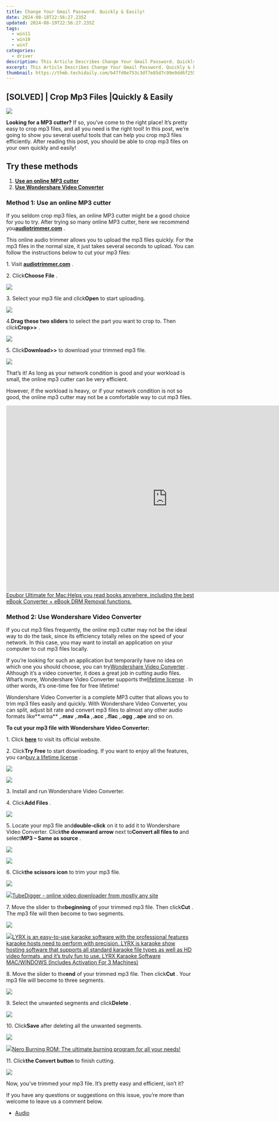 ```yaml
---
title: Change Your Gmail Password. Quickly & Easily!
date: 2024-08-18T22:56:27.235Z
updated: 2024-08-19T22:56:27.235Z
tags:
  - win11
  - win10
  - win7
categories:
  - driver
description: This Article Describes Change Your Gmail Password. Quickly & Easily!
excerpt: This Article Describes Change Your Gmail Password. Quickly & Easily!
thumbnail: https://thmb.techidaily.com/b47fd0e753c3df7e85d7c99e9dd6f25592469353c9ed51bdab027cc3c0e36d8f.jpg
---
```


## [SOLVED] | Crop Mp3 Files |Quickly & Easily

![](https://images.drivereasy.com/wp-content/uploads/2019/03/headphones.png)

**Looking for a MP3 cutter?** If so, you’ve come to the right place! It’s pretty easy to crop mp3 files, and all you need is the right tool! In this post, we’re going to show you several useful tools that can help you crop mp3 files efficiently. After reading this post, you should be able to crop mp3 files on your own quickly and easily!

## Try these methods

1. **[Use an online MP3 cutter](https://tools.techidaily.com/drivereasy/download/)**
2. **[Use Wondershare Video Converter](https://tools.techidaily.com/drivereasy/download/)**

### Method 1: Use an online MP3 cutter

 If you seldom crop mp3 files, an online MP3 cutter might be a good choice for you to try. After trying so many online MP3 cutter, here we recommend you[**audiotrimmer.com**](https://audiotrimmer.com/) .

 This online audio trimmer allows you to upload the mp3 files quickly. For the mp3 files in the normal size, it just takes several seconds to upload. You can follow the instructions below to cut your mp3 files:

 1\. Visit **[audiotrimmer.com](https://audiotrimmer.com/)**  .

 2\. Click**Choose File** .

![](https://images.drivereasy.com/wp-content/uploads/2019/03/image-201.png)

 3\. Select your mp3 file and click**Open** to start uploading.

![](https://images.drivereasy.com/wp-content/uploads/2019/03/image-202.png)

 4.**Drag these two sliders** to select the part you want to crop to. Then click**Crop>>** .

![](https://images.drivereasy.com/wp-content/uploads/2019/03/image-203.png)

 5\. Click**Download>>** to download your trimmed mp3 file.

![](https://images.drivereasy.com/wp-content/uploads/2019/03/image-204.png)

 That’s it! As long as your network condition is good and your workload is small, the online mp3 cutter can be very efficient.

 However, if the workload is heavy, or if your network condition is not so good, the online mp3 cutter may not be a comfortable way to cut mp3 files.

<!-- affiliate ads begin -->
<a href="https://secure.2checkout.com/order/checkout.php?PRODS=4599952&QTY=1&AFFILIATE=108875&CART=1"><iframe width="864" height="500" src="https://www.youtube.com/embed/jVnfr5HudQw" title="The Latest and Easiest Solution to Remove Kindle DRM on Windows (without Degrading)" frameborder="0" allow="accelerometer; autoplay; clipboard-write; encrypted-media; gyroscope; picture-in-picture; web-share" referrerpolicy="strict-origin-when-cross-origin" allowfullscreen></iframe>Epubor Ultimate for Mac:Helps you read books anywhere, including the best eBook Converter + eBook DRM Removal functions.</a>
<!-- affiliate ads end -->
### Method 2: Use Wondershare Video Converter

 If you cut mp3 files frequently, the online mp3 cutter may not be the ideal way to do the task, since its efficiency totally relies on the speed of your network. In this case, you may want to install an application on your computer to cut mp3 files locally.

 If you’re looking for such an application but temporarily have no idea on which one you should choose, you can try[Wondershare Video Converter](https://tools.techidaily.com/wondershare/videoconverter/download/) . Although it’s a video converter, it does a great job in cutting audio files. What’s more, Wondershare Video Converter supports the[lifetime license](https://tools.techidaily.com/wondershare/videoconverter/download/) . In other words, it’s one-time fee for free lifetime!

 Wondershare Video Converter is a complete MP3 cutter that allows you to trim mp3 files easily and quickly. With Wondershare Video Converter, you can split, adjust bit rate and convert mp3 files to almost any other audio formats like**.wma** ,**.mav** ,**.m4a** ,**.acc** ,**.flac** ,**.ogg** ,**.ape** and so on.

**To cut your mp3 file with Wondershare Video Converter:**

 1\. Click **[here](https://tools.techidaily.com/wondershare/videoconverter/download/)**  to visit its official website.

 2\. Click**Try Free** to start downloading. If you want to enjoy all the features, you can[buy a lifetime license](https://tools.techidaily.com/wondershare/videoconverter/download/) .

![](https://images.drivereasy.com/wp-content/uploads/2019/03/image-226.png)

<!-- affiliate ads begin -->
<a href="https://store.bitdefender.com/affiliate.php?ACCOUNT=BITLATIN&AFFILIATE=108875&PATH=http%3A%2F%2Fwww.bitdefender.com%2Fbusiness%3FAFFILIATE%3D108875%26RESOURCE%3D30%2525%2BOff%2Ball%2BGravityZone%2BProducts"><img src="https://www.bitdefender.com/content/dam/bitdefender/business/campaign/1200X628.png" border="0"></a>
<!-- affiliate ads end -->
3\. Install and run Wondershare Video Converter.

 4\. Click**Add Files** .

![](https://images.drivereasy.com/wp-content/uploads/2019/03/image-227-1024x597.png)

 5\. Locate your mp3 file and**double-click** on it to add it to Wondershare Video Converter. Click**the downward arrow** next to**Convert all files to** and select**MP3 – Same as source** .

![](https://images.drivereasy.com/wp-content/uploads/2019/03/image-228-1024x601.png)

<!-- affiliate ads begin -->
<a href="https://estore.winxdvd.com/order/checkout.php?PRODS=1412049&QTY=1&AFFILIATE=108875&CART=1"><img src="https://www.winxdvd.com/affiliate/new-banner/pt-200x200.jpg" border="0"></a>
<!-- affiliate ads end -->
 6\. Click**the scissors icon** to trim your mp3 file.

![](https://images.drivereasy.com/wp-content/uploads/2019/03/image-229-1024x597.png)

<!-- affiliate ads begin -->
<a href="https://secure.2checkout.com/order/checkout.php?PRODS=4572700&QTY=1&AFFILIATE=108875&CART=1"><img src="	https://www.tubedigger.com/wp-content/uploads/2020/08/tubedigger-software-new.png" border="0">TubeDigger - online video downloader from mostly any site</a>
<!-- affiliate ads end -->
 7\. Move the slider to the**beginning** of your trimmed mp3 file. Then click**Cut** . The mp3 file will then become to two segments.

![](https://images.drivereasy.com/wp-content/uploads/2019/03/image-232.png)

<!-- affiliate ads begin -->
<a href="https://shop.pcdj.com/order/checkout.php?PRODS=4698998&QTY=1&AFFILIATE=108875&CART=1"> <img src="https://secure.avangate.com/images/merchant/47f4b6321e9fd8e8f7326a6adc1a7c1e/products/MacBook_Pro_lyrx-withsinger-tv.png" border="0">LYRX is an easy-to-use karaoke software with the professional features karaoke hosts need to perform with precision. LYRX is karaoke show hosting software that supports all standard karaoke file types as well as HD video formats, and it’s truly fun to use. 
LYRX Karaoke Software MAC/WINDOWS (Includes Activation For 3 Machines)</a>
<!-- affiliate ads end -->
 8\. Move the slider to the**end** of your trimmed mp3 file. Then click**Cut** . Your mp3 file will become to three segments.

![](https://images.drivereasy.com/wp-content/uploads/2019/03/image-233.png)

 9\. Select the unwanted segments and click**Delete** .

![](https://images.drivereasy.com/wp-content/uploads/2019/03/image-234.png)

 10\. Click**Save** after deleting all the unwanted segments.

![](https://images.drivereasy.com/wp-content/uploads/2019/03/image-235.png)

<!-- affiliate ads begin -->
<a href="https://store.nero.com/order/checkout.php?PRODS=39694080&QTY=1&AFFILIATE=108875&CART=1"><img src="http://cdnwww.nero.com/nero-com-wAssets/img/banners/2023/nbr/fire/Screenshot_1red_gb.jpg" border="0">Nero Burning ROM:
The ultimate burning program for all your needs!</a>
<!-- affiliate ads end -->
 11\. Click**the Convert button** to finish cutting.

![](https://images.drivereasy.com/wp-content/uploads/2019/03/image-236-1024x599.png)

 Now, you’ve trimmed your mp3 file. It’s pretty easy and efficient, isn’t it?

 If you have any questions or suggestions on this issue, you’re more than welcome to leave us a comment below.

* [Audio](https://tools.techidaily.com/drivereasy/download/)

<ins class="adsbygoogle"
     style="display:block"
     data-ad-format="autorelaxed"
     data-ad-client="ca-pub-7571918770474297"
     data-ad-slot="1223367746"></ins>



<ins class="adsbygoogle"
     style="display:block"
     data-ad-client="ca-pub-7571918770474297"
     data-ad-slot="8358498916"
     data-ad-format="auto"
     data-full-width-responsive="true"></ins>


